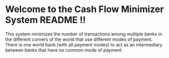 # Welcome to the Cash Flow Minimizer System README !!
This system minimizes the number of transactions among multiple banks in the different corners of the world that use different modes of payment. There is one world bank (with all payment modes) to act as an intermediary between banks that have no common mode of payment.
